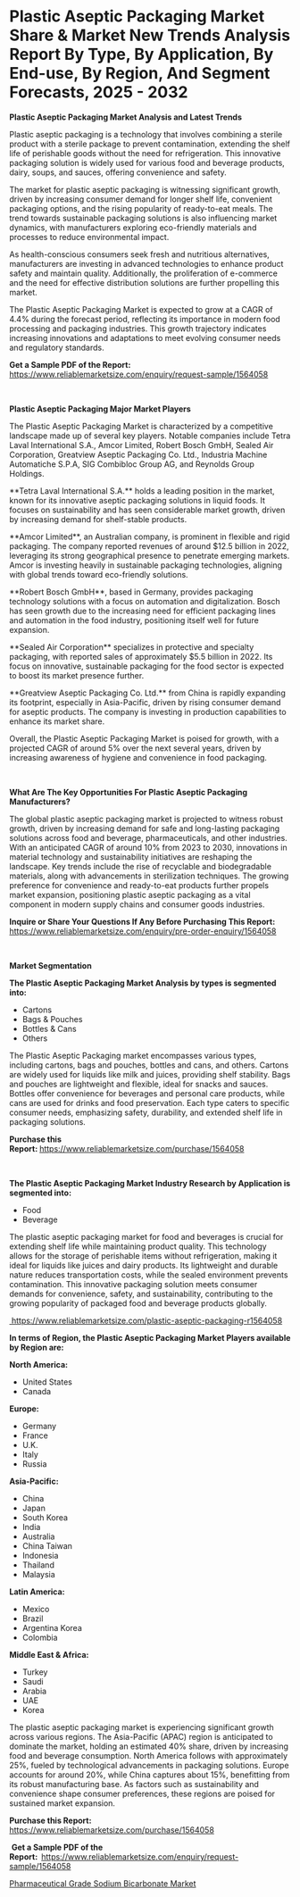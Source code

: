 <p><h1>Plastic Aseptic Packaging Market Share & Market New Trends Analysis Report By Type, By Application, By End-use, By Region, And Segment Forecasts, 2025 - 2032</h1></p><p><strong>Plastic Aseptic Packaging Market Analysis and Latest Trends</strong></p>
<p><p>Plastic aseptic packaging is a technology that involves combining a sterile product with a sterile package to prevent contamination, extending the shelf life of perishable goods without the need for refrigeration. This innovative packaging solution is widely used for various food and beverage products, dairy, soups, and sauces, offering convenience and safety.</p><p>The market for plastic aseptic packaging is witnessing significant growth, driven by increasing consumer demand for longer shelf life, convenient packaging options, and the rising popularity of ready-to-eat meals. The trend towards sustainable packaging solutions is also influencing market dynamics, with manufacturers exploring eco-friendly materials and processes to reduce environmental impact.</p><p>As health-conscious consumers seek fresh and nutritious alternatives, manufacturers are investing in advanced technologies to enhance product safety and maintain quality. Additionally, the proliferation of e-commerce and the need for effective distribution solutions are further propelling this market.</p><p>The Plastic Aseptic Packaging Market is expected to grow at a CAGR of 4.4% during the forecast period, reflecting its importance in modern food processing and packaging industries. This growth trajectory indicates increasing innovations and adaptations to meet evolving consumer needs and regulatory standards.</p></p>
<p><strong>Get a Sample PDF of the Report:&nbsp;</strong> <a href="https://www.reliablemarketsize.com/enquiry/request-sample/1564058?utm_campaign=2317&utm_medium=2&utm_source=Github&utm_content=ia&utm_term=02042025&utm_id=plastic-aseptic-packaging">https://www.reliablemarketsize.com/enquiry/request-sample/1564058</a></p>
<p>&nbsp;</p>
<p><strong>Plastic Aseptic Packaging Major Market Players</strong></p>
<p><p>The Plastic Aseptic Packaging Market is characterized by a competitive landscape made up of several key players. Notable companies include Tetra Laval International S.A., Amcor Limited, Robert Bosch GmbH, Sealed Air Corporation, Greatview Aseptic Packaging Co. Ltd., Industria Machine Automatiche S.P.A, SIG Combibloc Group AG, and Reynolds Group Holdings.</p><p>**Tetra Laval International S.A.** holds a leading position in the market, known for its innovative aseptic packaging solutions in liquid foods. It focuses on sustainability and has seen considerable market growth, driven by increasing demand for shelf-stable products.</p><p>**Amcor Limited**, an Australian company, is prominent in flexible and rigid packaging. The company reported revenues of around $12.5 billion in 2022, leveraging its strong geographical presence to penetrate emerging markets. Amcor is investing heavily in sustainable packaging technologies, aligning with global trends toward eco-friendly solutions.</p><p>**Robert Bosch GmbH**, based in Germany, provides packaging technology solutions with a focus on automation and digitalization. Bosch has seen growth due to the increasing need for efficient packaging lines and automation in the food industry, positioning itself well for future expansion.</p><p>**Sealed Air Corporation** specializes in protective and specialty packaging, with reported sales of approximately $5.5 billion in 2022. Its focus on innovative, sustainable packaging for the food sector is expected to boost its market presence further.</p><p>**Greatview Aseptic Packaging Co. Ltd.** from China is rapidly expanding its footprint, especially in Asia-Pacific, driven by rising consumer demand for aseptic products. The company is investing in production capabilities to enhance its market share.</p><p>Overall, the Plastic Aseptic Packaging Market is poised for growth, with a projected CAGR of around 5% over the next several years, driven by increasing awareness of hygiene and convenience in food packaging.</p></p>
<p>&nbsp;</p>
<p><strong>What Are The Key Opportunities For Plastic Aseptic Packaging Manufacturers?</strong></p>
<p><p>The global plastic aseptic packaging market is projected to witness robust growth, driven by increasing demand for safe and long-lasting packaging solutions across food and beverage, pharmaceuticals, and other industries. With an anticipated CAGR of around 10% from 2023 to 2030, innovations in material technology and sustainability initiatives are reshaping the landscape. Key trends include the rise of recyclable and biodegradable materials, along with advancements in sterilization techniques. The growing preference for convenience and ready-to-eat products further propels market expansion, positioning plastic aseptic packaging as a vital component in modern supply chains and consumer goods industries.</p></p>
<p><strong>Inquire or Share Your Questions If Any Before Purchasing This Report:</strong> <a href="https://www.reliablemarketsize.com/enquiry/pre-order-enquiry/1564058?utm_campaign=2317&utm_medium=2&utm_source=Github&utm_content=ia&utm_term=02042025&utm_id=plastic-aseptic-packaging">https://www.reliablemarketsize.com/enquiry/pre-order-enquiry/1564058</a></p>
<p>&nbsp;</p>
<p><strong>Market Segmentation</strong></p>
<p><strong>The Plastic Aseptic Packaging Market Analysis by types is segmented into:</strong></p>
<p><ul><li>Cartons</li><li>Bags & Pouches</li><li>Bottles & Cans</li><li>Others</li></ul></p>
<p><p>The Plastic Aseptic Packaging market encompasses various types, including cartons, bags and pouches, bottles and cans, and others. Cartons are widely used for liquids like milk and juices, providing shelf stability. Bags and pouches are lightweight and flexible, ideal for snacks and sauces. Bottles offer convenience for beverages and personal care products, while cans are used for drinks and food preservation. Each type caters to specific consumer needs, emphasizing safety, durability, and extended shelf life in packaging solutions.</p></p>
<p><strong>Purchase this Report:&nbsp;</strong><a href="https://www.reliablemarketsize.com/purchase/1564058?utm_campaign=2317&utm_medium=2&utm_source=Github&utm_content=ia&utm_term=02042025&utm_id=plastic-aseptic-packaging">https://www.reliablemarketsize.com/purchase/1564058</a></p>
<p>&nbsp;</p>
<p><strong>The Plastic Aseptic Packaging Market Industry Research by Application is segmented into:</strong></p>
<p><ul><li>Food</li><li>Beverage</li></ul></p>
<p><p>The plastic aseptic packaging market for food and beverages is crucial for extending shelf life while maintaining product quality. This technology allows for the storage of perishable items without refrigeration, making it ideal for liquids like juices and dairy products. Its lightweight and durable nature reduces transportation costs, while the sealed environment prevents contamination. This innovative packaging solution meets consumer demands for convenience, safety, and sustainability, contributing to the growing popularity of packaged food and beverage products globally.</p></p>
<p><a href="https://www.reliablemarketsize.com/plastic-aseptic-packaging-r1564058?utm_campaign=2317&utm_medium=2&utm_source=Github&utm_content=ia&utm_term=02042025&utm_id=plastic-aseptic-packaging">&nbsp;https://www.reliablemarketsize.com/plastic-aseptic-packaging-r1564058</a></p>
<p><strong>In terms of Region, the Plastic Aseptic Packaging Market Players available by Region are:</strong></p>
<p>
    <p> <strong> North America: </strong>
        <ul>
            <li>United States</li>
            <li>Canada</li>
        </ul>
        </p> 
    <p> <strong> Europe: </strong>
        <ul>
            <li>Germany</li>
            <li>France</li>
            <li>U.K.</li>
            <li>Italy</li>
            <li>Russia</li>
        </ul>
        </p> 
    <p> <strong> Asia-Pacific: </strong>
        <ul>
            <li>China</li>
            <li>Japan</li>
            <li>South Korea</li>
            <li>India</li>
            <li>Australia</li>
            <li>China Taiwan</li>
            <li>Indonesia</li>
            <li>Thailand</li>
            <li>Malaysia</li>
        </ul>
        </p> 
    <p> <strong> Latin America: </strong>
        <ul>
            <li>Mexico</li>
            <li>Brazil</li>
            <li>Argentina Korea</li>
            <li>Colombia</li>
        </ul>
        </p> 
    <p> <strong> Middle East & Africa: </strong>
        <ul>
            <li>Turkey</li>
            <li>Saudi</li>
            <li>Arabia</li>
            <li>UAE</li>
            <li>Korea</li>
        </ul>
    </p>
    </p>
<p><p>The plastic aseptic packaging market is experiencing significant growth across various regions. The Asia-Pacific (APAC) region is anticipated to dominate the market, holding an estimated 40% share, driven by increasing food and beverage consumption. North America follows with approximately 25%, fueled by technological advancements in packaging solutions. Europe accounts for around 20%, while China captures about 15%, benefitting from its robust manufacturing base. As factors such as sustainability and convenience shape consumer preferences, these regions are poised for sustained market expansion.</p></p>
<p><strong>Purchase this Report: </strong><a href="https://www.reliablemarketsize.com/purchase/1564058?utm_campaign=2317&utm_medium=2&utm_source=Github&utm_content=ia&utm_term=02042025&utm_id=plastic-aseptic-packaging">https://www.reliablemarketsize.com/purchase/1564058</a></p>
<p>&nbsp;<strong>Get a Sample PDF of the Report:&nbsp;&nbsp;</strong><a href="https://www.reliablemarketsize.com/enquiry/request-sample/1564058?utm_campaign=2317&utm_medium=2&utm_source=Github&utm_content=ia&utm_term=02042025&utm_id=plastic-aseptic-packaging">https://www.reliablemarketsize.com/enquiry/request-sample/1564058</a></p>
<p><strong></strong></p>
<p><p><a href="https://github.com/oliffzillamv/Market-Research-Report-List-1/blob/main/pharmaceutical-grade-sodium-bicarbonate-market.md?utm_campaign=2317&utm_medium=2&utm_source=Github&utm_content=ia&utm_term=02042025&utm_id=plastic-aseptic-packaging">Pharmaceutical Grade Sodium Bicarbonate Market</a></p></p>